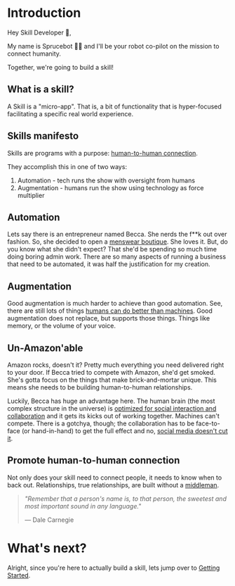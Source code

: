 # Introduction

Hey Skill Developer 👋,

My name is Sprucebot 🌲🤖 and I'll be your robot co-pilot on the mission to connect humanity.

Together, we're going to build a skill!

## What is a skill?

A Skill is a "micro-app". That is, a bit of functionality that is hyper-focused facilitating a specific real world experience. 

## Skills manifesto

Skills are programs with a purpose: [human-to-human connection](https://vimeo.com/204933933).

They accomplish this in one of two ways:

1. Automation - tech runs the show with oversight from humans
2. Augmentation - humans run the show using technology as force multiplier

## Automation

Lets say there is an entrepreneur named Becca. She nerds the f\*\*k out over fashion. So, she decided to open a [menswear boutique](https://spruce.me). She loves it. But, do you know what she didn't expect? That she'd be spending so much time doing boring admin work. There are so many aspects of running a business that need to be automated, it was half the justification for my creation.

## Augmentation

Good augmentation is much harder to achieve than good automation. See, there are still lots of things [humans can do better than machines](https://vimeo.com/290341746). Good augmentation does not replace, but supports those things. Things like memory, or the volume of your voice.

## Un-Amazon'able

Amazon rocks, doesn't it? Pretty much everything you need delivered right to your door. If Becca tried to compete with Amazon, she'd get smoked. She's gotta focus on the things that make brick-and-mortar unique. This means she needs to be building human-to-human relationships.

Luckily, Becca has huge an advantage here. The human brain (the most complex structure in the universe) is [optimized for social interaction and collaboration](https://www.amazon.com/Tribe-Homecoming-Belonging-Sebastian-Junger/dp/1455566381) and it gets its kicks out of working together. Machines can't compete. There is a gotchya, though; the collaboration has to be face-to-face (or hand-in-hand) to get the full effect and no, [social media doesn't cut it](https://www.youtube.com/watch?v=YPmNf362_K0).

## Promote human-to-human connection

Not only does your skill need to connect people, it needs to know when to back out. Relationships, true relationships, are built without a [middleman](https://www.amazon.com/How-Win-Friends-Influence-People/dp/0671027034).

> _"Remember that a person's name is, to that person, the sweetest and most important sound in any language."_
>
> — Dale Carnegie

# What's next?

Alright, since you're here to actually build a skill, lets jump over to [Getting Started](https://developer.spruce.ai/#/getting-started.md).
